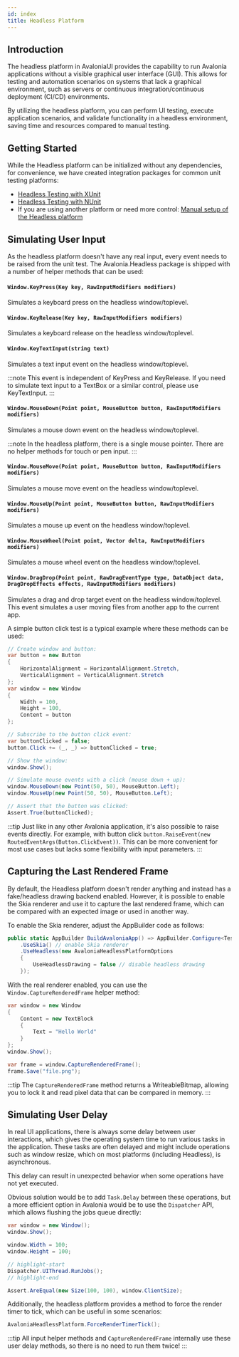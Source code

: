 ```yaml
---
id: index
title: Headless Platform
---
```


## Introduction
The headless platform in AvaloniaUI provides the capability to run Avalonia applications without a visible graphical user interface (GUI). This allows for testing and automation scenarios on systems that lack a graphical environment, such as servers or continuous integration/continuous deployment (CI/CD) environments.

By utilizing the headless platform, you can perform UI testing, execute application scenarios, and validate functionality in a headless environment, saving time and resources compared to manual testing.

## Getting Started

While the Headless platform can be initialized without any dependencies, for convenience, we have created integration packages for common unit testing platforms:

- [Headless Testing with XUnit](./headless-xunit)
- [Headless Testing with NUnit](./headless-nunit)
- If you are using another platform or need more control: [Manual setup of the Headless platform](./headless-custom)

## Simulating User Input

As the headless platform doesn't have any real input, every event needs to be raised from the unit test. The Avalonia.Headless package is shipped with a number of helper methods that can be used:

#### `Window.KeyPress(Key key, RawInputModifiers modifiers)`

Simulates a keyboard press on the headless window/toplevel.

#### `Window.KeyRelease(Key key, RawInputModifiers modifiers)`

Simulates a keyboard release on the headless window/toplevel.

#### `Window.KeyTextInput(string text)`

Simulates a text input event on the headless window/toplevel.

:::note
This event is independent of KeyPress and KeyRelease. If you need to simulate text input to a TextBox or a similar control, please use KeyTextInput.
:::

#### `Window.MouseDown(Point point, MouseButton button, RawInputModifiers modifiers)`

Simulates a mouse down event on the headless window/toplevel.

:::note
In the headless platform, there is a single mouse pointer. There are no helper methods for touch or pen input.
:::

#### `Window.MouseMove(Point point, MouseButton button, RawInputModifiers modifiers)`

Simulates a mouse move event on the headless window/toplevel.

#### `Window.MouseUp(Point point, MouseButton button, RawInputModifiers modifiers)`

Simulates a mouse up event on the headless window/toplevel.

#### `Window.MouseWheel(Point point, Vector delta, RawInputModifiers modifiers)`

Simulates a mouse wheel event on the headless window/toplevel.

#### `Window.DragDrop(Point point, RawDragEventType type, DataObject data, DragDropEffects effects, RawInputModifiers modifiers)`

Simulates a drag and drop target event on the headless window/toplevel. This event simulates a user moving files from another app to the current app.

A simple button click test is a typical example where these methods can be used:

```csharp
// Create window and button:
var button = new Button
{
    HorizontalAlignment = HorizontalAlignment.Stretch,
    VerticalAlignment = VerticalAlignment.Stretch
};
var window = new Window
{
    Width = 100,
    Height = 100,
    Content = button
};

// Subscribe to the button click event:
var buttonClicked = false;
button.Click += (_, _) => buttonClicked = true;

// Show the window:
window.Show();

// Simulate mouse events with a click (mouse down + up):
window.MouseDown(new Point(50, 50), MouseButton.Left);
window.MouseUp(new Point(50, 50), MouseButton.Left);

// Assert that the button was clicked:
Assert.True(buttonClicked);
```

:::tip
Just like in any other Avalonia application, it's also possible to raise events directly. For example, with button click `button.RaiseEvent(new RoutedEventArgs(Button.ClickEvent))`. This can be more convenient for most use cases but lacks some flexibility with input parameters.
:::

## Capturing the Last Rendered Frame

By default, the Headless platform doesn't render anything and instead has a fake/headless drawing backend enabled. However, it is possible to enable the Skia renderer and use it to capture the last rendered frame, which can be compared with an expected image or used in another way.

To enable the Skia renderer, adjust the AppBuilder code as follows:

```csharp title=App.axaml.cs
public static AppBuilder BuildAvaloniaApp() => AppBuilder.Configure<TestApplication>()
    .UseSkia() // enable Skia renderer
    .UseHeadless(new AvaloniaHeadlessPlatformOptions
    {
        UseHeadlessDrawing = false // disable headless drawing
    });
```

With the real renderer enabled, you can use the `Window.CaptureRenderedFrame` helper method:

```csharp
var window = new Window
{
    Content = new TextBlock
    {
        Text = "Hello World"
    }
};
window.Show();

var frame = window.CaptureRenderedFrame();
frame.Save("file.png");
```

:::tip
The `CaptureRenderedFrame` method returns a WriteableBitmap, allowing you to lock it and read pixel data that can be compared in memory.
:::

## Simulating User Delay

In real UI applications, there is always some delay between user interactions, which gives the operating system time to run various tasks in the application. These tasks are often delayed and might include operations such as window resize, which on most platforms (including Headless), is asynchronous.

This delay can result in unexpected behavior when some operations have not yet executed.

Obvious solution would be to add `Task.Delay` between these operations, but a more efficient option in Avalonia would be to use the `Dispatcher` API, which allows flushing the jobs queue directly:

```csharp
var window = new Window();
window.Show();

window.Width = 100;
window.Height = 100;

// highlight-start
Dispatcher.UIThread.RunJobs();
// highlight-end

Assert.AreEqual(new Size(100, 100), window.ClientSize);
```

Additionally, the headless platform provides a method to force the render timer to tick, which can be useful in some scenarios:

```csharp
AvaloniaHeadlessPlatform.ForceRenderTimerTick();
```

:::tip
All input helper methods and `CaptureRenderedFrame` internally use these user delay methods, so there is no need to run them twice!
:::